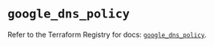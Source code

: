 # `google_dns_policy`

Refer to the Terraform Registry for docs: [`google_dns_policy`](https://registry.terraform.io/providers/hashicorp/google-beta/6.14.0/docs/resources/google_dns_policy).
